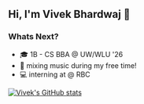 ## Hi, I'm Vivek Bhardwaj 👋 

### Whats Next?
* 🎓 1B - CS BBA @ UW/WLU '26
* 🎹 mixing music during my free time!
* 💻 interning at @ RBC

[![Vivek's GitHub stats](https://github-readme-stats.vercel.app/api?username=vivekbw&show_icons=true&theme=nightowl)](https://github.com/vivekbw/github-readme-stats)
